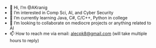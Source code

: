 - 👋 Hi, I’m @AKranig
- 👀 I’m interested in Comp Sci, AI, and Cyber Security
- 🌱 I’m currently learning Java, C#, C/C++, Python in college
- 💞️ I’m looking to collaborate on mediocre projects or anything related to AI
- 📫 How to reach me via email: alecpk8@gmail.com (will take multiple hours to reply)


